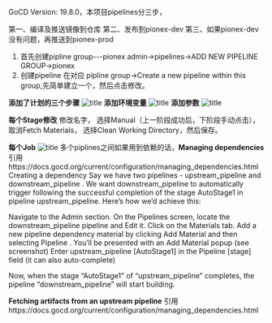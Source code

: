 GoCD Version: 19.8.0，本项目pipelines分三步，

第一、编译及推送镜像到仓库
第二、发布到pionex-dev
第三、如果pionex-dev没有问题，再推送到pionex-prod
1. 首先创建pipline group---pionex
admin->pipelines->ADD NEW PIPELINE GROUP->pionex
2. 创建pipeline
在对应 pipline group->Create a new pipeline within this group,先简单建立一个，然后点击修改。

**添加了计划的三个步骤**
![title](https://leanote.com/api/file/getImage?fileId=5da6cf87ab64412aac000e56)
**添加环境变量**
![title](https://leanote.com/api/file/getImage?fileId=5da6cffcab64412ca4000cfb)
**添加参数**
![title](https://leanote.com/api/file/getImage?fileId=5da6d01bab64412aac000e63)

**每个Stage修改**
修改名字，
选择Manual（上一阶段成功后，下阶段手动点击），
取消Fetch Materials，
选择Clean Working Directory，然后保存。

**每个Job**
![title](https://leanote.com/api/file/getImage?fileId=5da6de75ab64412ca4000d87)
多个piplines之间如果用到依赖的话，**Managing dependencies**
引用https://docs.gocd.org/current/configuration/managing_dependencies.html
Creating a dependency
Say we have two pipelines - upstream_pipeline and downstream_pipeline . We want downstream_pipeline to automatically trigger following the successful completion of the stage AutoStage1 in pipeline upstream_pipeline. Here’s how we’d achieve this:

Navigate to the Admin section.
On the Pipelines screen, locate the downstream_pipeline pipeline and Edit it.
Click on the Materials tab.
Add a new pipeline dependency material by clicking Add Material and then selecting Pipeline .
You’ll be presented with an Add Material popup (see screenshot)
Enter upstream_pipeline [AutoStage1] in the Pipeline [stage] field (it can also auto-complete)

Now, when the stage “AutoStage1” of “upstream_pipeline” completes, the pipeline “downstream_pipeline” will start building.

**Fetching artifacts from an upstream pipeline**
引用https://docs.gocd.org/current/configuration/managing_dependencies.html
